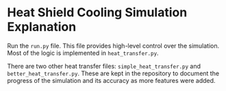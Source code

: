 # Heat Shield Cooling Simulation Explanation

Run the `run.py` file. This file provides high-level control over the simulation. Most of the logic is implemented in `heat_transfer.py`.

There are two other heat transfer files: `simple_heat_transfer.py` and `better_heat_transfer.py`. These are kept in the repository to document the progress of the simulation and its accuracy as more features were added.
